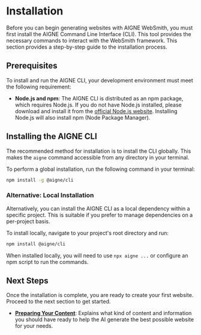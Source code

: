 # Installation

Before you can begin generating websites with AIGNE WebSmith, you must first install the AIGNE Command Line Interface (CLI). This tool provides the necessary commands to interact with the WebSmith framework. This section provides a step-by-step guide to the installation process.

## Prerequisites

To install and run the AIGNE CLI, your development environment must meet the following requirement:

*   **Node.js and npm**: The AIGNE CLI is distributed as an npm package, which requires Node.js. If you do not have Node.js installed, please download and install it from the [official Node.js website](https://nodejs.org/). Installing Node.js will also install npm (Node Package Manager).

## Installing the AIGNE CLI

The recommended method for installation is to install the CLI globally. This makes the `aigne` command accessible from any directory in your terminal.

To perform a global installation, run the following command in your terminal:

```bash
npm install -g @aigne/cli
```

### Alternative: Local Installation

Alternatively, you can install the AIGNE CLI as a local dependency within a specific project. This is suitable if you prefer to manage dependencies on a per-project basis.

To install locally, navigate to your project's root directory and run:

```bash
npm install @aigne/cli
```

When installed locally, you will need to use `npx aigne ...` or configure an npm script to run the commands.

## Next Steps

Once the installation is complete, you are ready to create your first website. Proceed to the next section to get started.

*   **[Preparing Your Content](./getting-started-preparing-your-content.md)**: Explains what kind of content and information you should have ready to help the AI generate the best possible website for your needs.